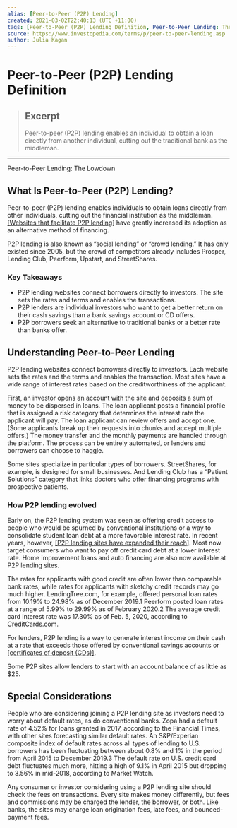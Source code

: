 ```yaml
---
alias: [Peer-to-Peer (P2P) Lending]
created: 2021-03-02T22:40:13 (UTC +11:00)
tags: [Peer-to-Peer (P2P) Lending Definition, Peer-to-Peer Lending: The Lowdown]
source: https://www.investopedia.com/terms/p/peer-to-peer-lending.asp
author: Julia Kagan
---
```


# Peer-to-Peer (P2P) Lending Definition

> ## Excerpt
> Peer-to-peer (P2P) lending enables an individual to obtain a loan directly from another individual, cutting out the traditional bank as the middleman.

---

Peer-to-Peer Lending: The Lowdown
## What Is Peer-to-Peer (P2P) Lending?

Peer-to-peer (P2P) lending enables individuals to obtain loans directly from other individuals, cutting out the financial institution as the middleman. [[Websites that facilitate P2P lending]](https://www.investopedia.com/articles/investing/092315/7-best-peertopeer-lending-websites.asp) have greatly increased its adoption as an alternative method of financing.

P2P lending is also known as “social lending” or “crowd lending.” It has only existed since 2005, but the crowd of competitors already includes Prosper, Lending Club, Peerform, Upstart, and StreetShares.

### Key Takeaways

-   P2P lending websites connect borrowers directly to investors. The site sets the rates and terms and enables the transactions.
-   P2P lenders are individual investors who want to get a better return on their cash savings than a bank savings account or CD offers.
-   P2P borrowers seek an alternative to traditional banks or a better rate than banks offer.

## Understanding Peer-to-Peer Lending

P2P lending websites connect borrowers directly to investors. Each website sets the rates and the terms and enables the transaction. Most sites have a wide range of interest rates based on the creditworthiness of the applicant.

First, an investor opens an account with the site and deposits a sum of money to be dispersed in loans. The loan applicant posts a financial profile that is assigned a risk category that determines the interest rate the applicant will pay. The loan applicant can review offers and accept one. (Some applicants break up their requests into chunks and accept multiple offers.) The money transfer and the monthly payments are handled through the platform. The process can be entirely automated, or lenders and borrowers can choose to haggle.

Some sites specialize in particular types of borrowers. StreetShares, for example, is designed for small businesses. And Lending Club has a “Patient Solutions” category that links doctors who offer financing programs with prospective patients.

### How P2P lending evolved

Early on, the P2P lending system was seen as offering credit access to people who would be spurned by conventional institutions or a way to consolidate student loan debt at a more favorable interest rate. In recent years, however, [[P2P lending sites have expanded their reach]](https://www.investopedia.com/articles/financial-theory/08/peer-to-peer-lending.asp). Most now target consumers who want to pay off credit card debt at a lower interest rate. Home improvement loans and auto financing are also now available at P2P lending sites.

The rates for applicants with good credit are often lower than comparable bank rates, while rates for applicants with sketchy credit records may go much higher. LendingTree.com, for example, offered personal loan rates from 10.19% to 24.98% as of December 2019.1 Peerform posted loan rates at a range of 5.99% to 29.99% as of February 2020.2 The average credit card interest rate was 17.30% as of Feb. 5, 2020, according to CreditCards.com.

For lenders, P2P lending is a way to generate interest income on their cash at a rate that exceeds those offered by conventional savings accounts or [[certificates of deposit (CDs)]](https://www.investopedia.com/terms/c/certificateofdeposit.asp).

Some P2P sites allow lenders to start with an account balance of as little as $25.

## Special Considerations

People who are considering joining a P2P lending site as investors need to worry about default rates, as do conventional banks. Zopa had a default rate of 4.52% for loans granted in 2017, according to the Financial Times, with other sites forecasting similar default rates. An S&P/Experian composite index of default rates across all types of lending to U.S. borrowers has been fluctuating between about 0.8% and 1% in the period from April 2015 to December 2019.3 The default rate on U.S. credit card debt fluctuates much more, hitting a high of 9.1% in April 2015 but dropping to 3.56% in mid-2018, according to Market Watch.

Any consumer or investor considering using a P2P lending site should check the fees on transactions. Every site makes money differently, but fees and commissions may be charged the lender, the borrower, or both. Like banks, the sites may charge loan origination fees, late fees, and bounced-payment fees.
